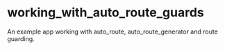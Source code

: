 # working_with_auto_route_guards

An example app working with auto_route, auto_route_generator and route guarding.

